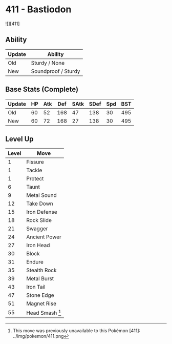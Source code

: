 # 411 - Bastiodon
![][411]

## Ability

Update | Ability
---    | ---
Old    | Sturdy / None
New    | Soundproof / Sturdy

## Base Stats (Complete)

Update | HP | Atk | Def | SAtk | SDef | Spd | BST
---    | ---| --- | --- | ---  | ---  | --- | ---
Old    | 60 |  52 |  168 |  47  |  138  |  30  |  495
New    | 60 |  72 |  168 |  27  |  138  |  30  |  495

## Level Up

Level | Move
---   | ---
  1   | Fissure
  1   | Tackle
  1   | Protect
  6   | Taunt
  9   | Metal Sound
 12   | Take Down
 15   | Iron Defense
 18   | Rock Slide
 21   | Swagger
 24   | Ancient Power
 27   | Iron Head
 30   | Block
 31   | Endure
 35   | Stealth Rock
 39   | Metal Burst
 43   | Iron Tail
 47   | Stone Edge
 51   | Magnet Rise
 55   | Head Smash [^1]

[^1]: This move was previously unavailable to this Pokémon
[411]: ../img/pokemon/411.png
